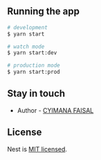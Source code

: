 ## Running the app

```bash
# development
$ yarn start

# watch mode
$ yarn start:dev

# production mode
$ yarn start:prod
```

## Stay in touch

- Author - [CYIMANA FAISAL](https://github.com/CYIMANA-Faisal)

## License

Nest is [MIT licensed](LICENSE).

